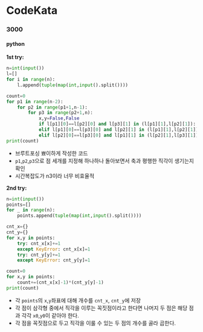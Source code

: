 # CodeKata
### 3000
#### python
<b> 1st try:</b>

```python
n=int(input())
l=[]
for i in range(n):
    l.append(tuple(map(int,input().split())))

count=0
for p1 in range(n-2):
    for p2 in range(p1+1,n-1):
        for p3 in range(p2+1,n):
            x,y=False,False
            if l[p1][0]==l[p2][0] and l[p3][1] in (l[p1][1],l[p2][1]): count+=1
            elif l[p1][0]==l[p3][0] and l[p2][1] in (l[p1][1],l[p2][1]): count+=1
            elif l[p2][0]==l[p3][0] and l[p1][1] in (l[p2][1],l[p3][1]): count+=1
print(count)
```
 - 브루트포싱 뾰이하게 작성한 코드
 - `p1`,`p2`,`p3`으로 점 세개를 지정해 하나하나 돌아보면서 축과 평행한 직각이 생기는지 확인
 - 시간복잡도가 n3이라 너무 비효율적

<b>2nd try:</b>

```python
n=int(input())
points=[]
for _ in range(n):
    points.append(tuple(map(int,input().split())))

cnt_x={}
cnt_y={}
for x,y in points:
    try: cnt_x[x]+=1
    except KeyError: cnt_x[x]=1
    try: cnt_y[y]+=1
    except KeyError: cnt_y[y]=1

count=0
for x,y in points:
    count+=(cnt_x[x]-1)*(cnt_y[y]-1)
print(count)
```
- 각 `points`의 `x`,`y`좌표에 대해 개수를 `cnt_x`, `cnt_y`에 저장
- 각 점이 삼각형 중에서 직각을 이루는 꼭짓점이라고 한다면 나머지 두 점은 해당 점과 각각 `x0`,`y0`이 같아야 한다. 
- 각 점을 꼭짓점으로 두고 직각을 이룰 수 있는 두 점의 개수를 골라 곱한다. 

